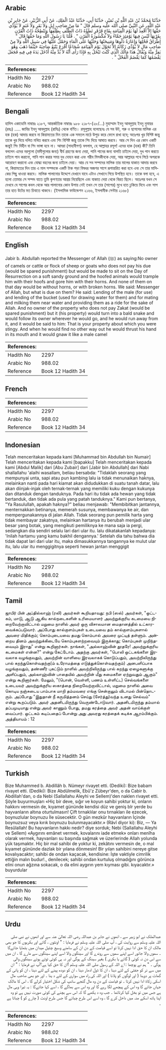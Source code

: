 ## Arabic


<div dir="rtl" lang="ar" style={{fontSize:'larger',backgroundColor:'#f8f9fa',padding:20}}>
حَدَّثَنَا مُحَمَّدُ بْنُ عَبْدِ اللَّهِ بْنِ نُمَيْرٍ، حَدَّثَنَا أَبِي، حَدَّثَنَا عَبْدُ الْمَلِكِ، عَنْ أَبِي الزُّبَيْرِ، عَنْ جَابِرِ بْنِ عَبْدِ اللَّهِ، عَنِ النَّبِيِّ صلى الله عليه وسلم قَالَ ‏"‏ مَا مِنْ صَاحِبِ إِبِلٍ وَلاَ بَقَرٍ وَلاَ غَنَمٍ لاَ يُؤَدِّي حَقَّهَا إِلاَّ أُقْعِدَ لَهَا يَوْمَ الْقِيَامَةِ بِقَاعٍ قَرْقَرٍ تَطَؤُهُ ذَاتُ الظِّلْفِ بِظِلْفِهَا وَتَنْطِحُهُ ذَاتُ الْقَرْنِ بِقَرْنِهَا لَيْسَ فِيهَا يَوْمَئِذٍ جَمَّاءُ وَلاَ مَكْسُورَةُ الْقَرْنِ ‏"‏ ‏.‏ قُلْنَا يَا رَسُولَ اللَّهِ وَمَا حَقُّهَا قَالَ ‏"‏ إِطْرَاقُ فَحْلِهَا وَإِعَارَةُ دَلْوِهَا وَمَنِيحَتُهَا وَحَلَبُهَا عَلَى الْمَاءِ وَحَمْلٌ عَلَيْهَا فِي سَبِيلِ اللَّهِ وَلاَ مِنْ صَاحِبِ مَالٍ لاَ يُؤَدِّي زَكَاتَهُ إِلاَّ تَحَوَّلَ يَوْمَ الْقِيَامَةِ شُجَاعًا أَقْرَعَ يَتْبَعُ صَاحِبَهُ حَيْثُمَا ذَهَبَ وَهُوَ يَفِرُّ مِنْهُ وَيُقَالُ هَذَا مَالُكَ الَّذِي كُنْتَ تَبْخَلُ بِهِ فَإِذَا رَأَى أَنَّهُ لاَ بُدَّ مِنْهُ أَدْخَلَ يَدَهُ فِي فِيهِ فَجَعَلَ يَقْضَمُهَا كَمَا يَقْضَمُ الْفَحْلُ ‏"‏ ‏.‏
</div>
<div style={{backgroundColor:'#f8f9fa',padding:20, marginBottom: 10}}><table> <thead> <tr> <th>References:</th> <th></th> </tr> </thead> <tbody><tr><td>Hadith No</td><td>2297</td></tr><tr><td>Arabic No</td><td>988.02</td></tr><tr><td>Reference</td><td>Book 12 Hadith 34</td></tr></tbody></table></div>

## Bengali


<div dir="ltr" lang="bn" style={{fontSize:'larger',backgroundColor:'#f8f9fa',padding:20}}>
হাদিস একাডেমি নাম্বারঃ ২১৮৭, আন্তর্জাতিক নাম্বারঃ ৯৮৮ ২১৮৭-(২৮/...) মুহাম্মাদ ইবনু আবদুল্লাহ ইবনু নুমায়র (রহঃ) ..... জাবির ইবনু আবদুল্লাহ (রাযিঃ) থেকে বর্ণিত। রসূলুল্লাহ বলেছেনঃ যে সব উট, গরু ও ছাগলের মালিক এর হক (হক) আদায় করবে না কিয়ামতের দিন তাকে এক সমতল মাঠে উপুড় করে ফেলে রাখা হবে; অতঃপর খুর বিশিষ্ট জন্তু তাকে খুর দিয়ে দলিত মথিত করবে এবং শিং বিশিষ্ট জন্তু তাকে শিং দিয়ে আঘাত করবে। আর সে দিন এর কোন একটি জন্তুই শিং বিহীন বা শিং ভাঙ্গা হবে না। আমরা (সাহাবীগণ) বললাম, হে আল্লাহর রসূল! এদের হাক (হক) কী? তিনি বললেন এদের নরগুলো (মাদীগুলোর জন্য) বীর্য গ্রহণের জন্য দেয়া, পানি পানের জন্য বালতি চাইলে দেয়া, দুধ পান করতে চাইলে পান করানো, পানি পান করার সময় দুধ দোহন করা এবং গরীব মিসকীনকে দেয়া, আর আল্লাহর পথে পিঠে অপরকে আরোহণ করানো এবং যোদ্ধা বহনের জন্য চাইলে দেয়া। আর যে সব সম্পদের মালিক তার মালের যাকাত আদায় করবে না, কিয়ামতের দিন তার এ মাল সম্পদকে একটি টাক পড়া বিষধর অজগর সাপে রূপান্তরিত করা হবে এবং সে তার মালিকের পিছু ধাওয়া করবে। মালিক পালানোর উদ্দেশে যেখানে যাবে এটাও সেখানে গিয়ে উপস্থিত হবে। তাকে বলা হবে, এ হলো তোমার সে সম্পদ যাতে তুমি কৃপণতার আশ্রয় নিয়েছিলে এবং যাকাত দেয়া থেকে বিরত ছিলে। অতঃপর যখন সে দেখবে যে সাপের কবল থেকে আর পালানোর কোন উপায় নেই তখন সে তার (সাপের) মুখে হাত ঢুকিয়ে দিবে এবং সাপ তার হাত উটের মত চিবাতে থাকবে। (ইসলামিক ফাউন্ডেশন ২১৬৬, ইসলামীক সেন্টার ২১৬৮)
</div>
<div style={{backgroundColor:'#f8f9fa',padding:20, marginBottom: 10}}><table> <thead> <tr> <th>References:</th> <th></th> </tr> </thead> <tbody><tr><td>Hadith No</td><td>2297</td></tr><tr><td>Arabic No</td><td>988.02</td></tr><tr><td>Reference</td><td>Book 12 Hadith 34</td></tr></tbody></table></div>

## English


<div dir="ltr" lang="en" style={{fontSize:'larger',backgroundColor:'#f8f9fa',padding:20}}>
Jabir b. Abdullah reported the Messenger of Allah (ﷺ) as saying:No owner of camels or cattle or flock of sheep or goats who does not pay his due (would be spared punishment) but would be made to sit on the Day of Resurrection on a soft sandy ground and the hoofed animals would trample him with their hoofs and gore him with their horns. And none of them on that day would be without horns, or with broken horns. We said: Messenger of Allah, but what is due on them? He said: Lending of the male (for use) and lending of the bucket (used for drawing water for them) and for mating and milking them near water and providing them as a ride for the sake of Allah. And no owner of the property who does not pay Zakat (would be spared punishment) but it (his property) would turn into a bald snake and would follow its owner wherever he would go, and he would run away from it, and it would be said to him: That is your property about which you were stingy. And when he would find no other way out he would thrust his hand in its mouth and it would gnaw it like a male camel
</div>
<div style={{backgroundColor:'#f8f9fa',padding:20, marginBottom: 10}}><table> <thead> <tr> <th>References:</th> <th></th> </tr> </thead> <tbody><tr><td>Hadith No</td><td>2297</td></tr><tr><td>Arabic No</td><td>988.02</td></tr><tr><td>Reference</td><td>Book 12 Hadith 34</td></tr></tbody></table></div>

## French


<div dir="ltr" lang="fr" style={{fontSize:'larger',backgroundColor:'#f8f9fa',padding:20}}>

</div>
<div style={{backgroundColor:'#f8f9fa',padding:20, marginBottom: 10}}><table> <thead> <tr> <th>References:</th> <th></th> </tr> </thead> <tbody><tr><td>Hadith No</td><td>2297</td></tr><tr><td>Arabic No</td><td>988.02</td></tr><tr><td>Reference</td><td>Book 12 Hadith 34</td></tr></tbody></table></div>

## Indonesian


<div dir="ltr" lang="id" style={{fontSize:'larger',backgroundColor:'#f8f9fa',padding:20}}>
Telah menceritakan kepada kami [Muhammad bin Abdullah bin Numair] Telah menceritakan kepada kami [bapakku] Telah menceritakan kepada kami [Abdul Malik] dari [Abu Zubair] dari [Jabir bin Abdullah] dari Nabi shallallahu 'alaihi wasallam, beliau bersabda: "Tidaklah seorang yang mempunyai unta, sapi atau pun kambing lalu ia tidak menunaikan haknya, melainkan nanti pada hari kiamat akan didudukkan di suatu tanah datar, lalu akan diinjak-injak oleh ternak-ternak yang memiliki kuku dengan kukunya dan ditanduk dengan tanduknya. Pada hari itu tidak ada hewan yang tidak bertanduk, dan tidak ada pula yang patah tanduknya." Kami pun bertanya, "Ya Rasulullah, apakah haknya?" beliau menjawab: "Membibitkan jantannya, menternakkan betinanya, memerah susunya, membawanya ke air, dan mempergunakannya di jalan Allah. Tidak seorang pun pemilik harta yang tidak membayar zakatnya, melainkan hartanya itu berubah menjadi ular besar yang botak, yang mengikuti pemiliknya ke mana saja ia pergi, sedangkan dia sendiri selalu lari dari ular itu. lalu dikatakanlah kepadanya: 'Inilah hartamu yang kamu bakhil dengannya.' Setelah dia tahu bahwa dia tidak dapat lari dari ular itu, maka dimasukkannya tangannya ke mulut ular itu, lalu ular itu menggigitnya seperti hewan jantan menggigit
</div>
<div style={{backgroundColor:'#f8f9fa',padding:20, marginBottom: 10}}><table> <thead> <tr> <th>References:</th> <th></th> </tr> </thead> <tbody><tr><td>Hadith No</td><td>2297</td></tr><tr><td>Arabic No</td><td>988.02</td></tr><tr><td>Reference</td><td>Book 12 Hadith 34</td></tr></tbody></table></div>

## Tamil


<div dir="ltr" lang="ta" style={{fontSize:'larger',backgroundColor:'#f8f9fa',padding:20}}>
ஜாபிர் பின் அப்தில்லாஹ் (ரலி) அவர்கள் கூறியதாவது: நபி (ஸல்) அவர்கள், "ஒட்டகம், மாடு, ஆடு ஆகிய கால்நடைகளின் உரிமையாளர் அவற்றுக்குரிய கடமையை நிறைவேற்றாவிட்டால் மறுமை நாளில் அவர் ஒரு விசாலமான மைதானத்தில் உட்காரவைக்கப்படுவார். அப்போது கால்குளம்புகள் உடையவை தம் கால்குளம்புகளால் அவரை மிதிக்கும்; கொம்புடையவை தமது கொம்பால் அவரை முட்டித் தள்ளும். அன்றைய தினம் அவற்றுக்கிடையே கொம்புகளற்றவையும் இருக்காது; கொம்புகள் முறிந்தவையும் இராது" என்று கூறினார்கள். நாங்கள், "அல்லாஹ்வின் தூதரே! அவற்றுக்குரிய கடமைகள் என்ன?" என்று கேட்டோம். அதற்கு அவர்கள், "பொலி ஒட்டகங்களை இரவலாக வழங்குவதும், அவற்றின் வாளியை இரவலாகக் கொடுப்பதும், அவற்றிலிருந்து பால் கறந்துகொள்வதற்கு(ம் உரோமத்தை எடுத்துக்கொள்வதற்கும்) அனபளிப்பாக வழங்குவதும், தண்ணீர் புகட்டும் நாளில் அவற்றிலிருந்து பால் கறந்து ஏழைகளுக்கு அளிப்பதும், அல்லாஹ்வின் பாதையில் அவற்றின் மீது சுமைகளை ஏற்றுவதும் ஆகும்" என்று கூறினார்கள். மேலும், "(பொன், வெள்ளி, பணம் உள்ளிட்ட) செல்வங்களை உடையவர் அவற்றுக்குரிய ஸகாத்தை நிறைவேற்றாவிட்டால், மறுமை நாளில் அவை கொடிய நஞ்சுடைய பாம்பாக மாறி தம்மவரை எங்கு சென்றாலும் விடாமல் பின்தொடரும். அப்போது "இதுதான் நீ கருமித்தனம் செய்து (சேர்த்து)வந்த உனது செல்வம்" என்று கூறப்படும். அவர் அதனிடமிருந்து வெருண்டோடுவார். அதனிடமிருந்து தம்மால் தப்பமுடியாது என்று அவர் காணும் போது, தமது கரத்தை அவர் அதன் வாய்க்குள் வைப்பார். ஒட்டகம் கடிப்பதைப் போன்று அது அவரது கரத்தைக் கடிக்க ஆரம்பிக்கும். அத்தியாயம் : 12
</div>
<div style={{backgroundColor:'#f8f9fa',padding:20, marginBottom: 10}}><table> <thead> <tr> <th>References:</th> <th></th> </tr> </thead> <tbody><tr><td>Hadith No</td><td>2297</td></tr><tr><td>Arabic No</td><td>988.02</td></tr><tr><td>Reference</td><td>Book 12 Hadith 34</td></tr></tbody></table></div>

## Turkish


<div dir="ltr" lang="tr" style={{fontSize:'larger',backgroundColor:'#f8f9fa',padding:20}}>
Bize Muhammed b. Abdillâh b. Nümeyr rivayet etti. (Dediki): Bize babam rivayet etti. (Dediki): Bize Abdülmelik, Ebû'z Zübeyr'den, o da Cabir b. Abdillah'dan, o da Nebi (Sallallahu Aleyhi ve SelIem)'den naklen rivayet etti. Şöyle buyurmuşları «Hiç bir deve, sığır ve koyun sahibi yoktur ki, onların hakkını vermesin de, kıyamet gününde kendisi düz ve geniş blr yerde bu hayvanların altına oturtulmasın! Çift tırnaklılar onu tırnakları ile ezecek, boynuzlular boynuzu İle süsecektir. O gün mezkûr hayvanların İçinde boynuzsuz veya kırık boynuzu bulunmayacaktır.» (Râvî diyor ki): Biz, — Ya Resûlallah! Bu hayvanların hakkı nedir? diye sorduk; Nebi (Sallallahu Aleyhi ve Sellem) «Aygırını emânet vermek, kovalarını iade etmek» onları menîha olarak vermek, hayvanları su başında sağmak ve üzerlerinde Allah yolunda yük taşımaktır. Hiç bir mal sahibi de yoktur ki, zekâtını vermesin de, o mal kıyamet gününde dazlak bir yılana dönmesin! Bir yılan sahibini nereye gitse kovalıyacaktır; sahibi de ondan kaçacak, kendisine: İşte vaktiyle cimrilik ettiğin malın budur!., denilecek; sahibi ondan kurtuluş olmadığını görünca elini onun ağzına sokacak, o da elini aygırın yem kıyması gibi. kıyacaktır.» buyurdular
</div>
<div style={{backgroundColor:'#f8f9fa',padding:20, marginBottom: 10}}><table> <thead> <tr> <th>References:</th> <th></th> </tr> </thead> <tbody><tr><td>Hadith No</td><td>2297</td></tr><tr><td>Arabic No</td><td>988.02</td></tr><tr><td>Reference</td><td>Book 12 Hadith 34</td></tr></tbody></table></div>

## Urdu


<div dir="rtl" lang="ur" style={{fontSize:'larger',backgroundColor:'#f8f9fa',padding:20}}>
عبدالملک نے ابو زبیر سے ، انھوں نے جابر بن عبداللہ رضی اللہ تعالیٰ عنہ سے اور انھوں نے نبی صلی اللہ علیہ وسلم سے روایت کی ، آپ صلی اللہ علیہ وسلم نے فرمایا : " اونٹوں ، گائے اور بکریوں کا جو بھی مالک ان کا حق ادا نہیں کرتا تو اسے قیامت کے دن ان کے سامنے وسیع چٹیل میدان میں بٹھایا جائےگا ۔ سموں والا جانور اسے اپنے سموں سے روندے گا اور سینگوں والا اسے اپنے سینگوں سے مارے گا ، ان میں سے اس دن نہ کوئی ( گائے یا بکری ) بغیر سینگ کے ہوگی اور نہ ہی کوئی ٹوٹے ہوئے سینگوں والی ہوگی ۔ " ہم نے پوچھا : اے اللہ کے رسول صلی اللہ علیہ وسلم !ان کا حق کیا ہے؟آپ نے فرمایا : " ان میں سے نر کو جفتی کے لئے دینا ، ان کا ڈول ادھار دینا ، ان کو دودھ پینے کے لئے دینا ، ان کو پانی کے گھاٹ پر دوہنا ( اور لوگوں کو پلانا ) اور اللہ کی راہ میں سواری کے لئے د ینا ۔ اور جو بھی صاحب مال اسکی زکاۃ ادا نہیں کرتا ۔ تو قیامت کے دن وہ مال گنجے سانپ کی شکل اختیار کرلے گا ، اس کا مالک جہاں جائے گا وہ اس کے پیچھے لگا رہے گا اور وہ اس سے بھاگے گا ، اسے کہا جائےگا : یہ تیرا وہی مال ہے جس میں تو بخل کیا کرتاتھا ۔ جب وہ د یکھے گا کہ اس سے بچنے کی کوئی صورت نہیں ہے تو وہ اپنا ہاتھ اسکے منہ میں داخل کرے گا ، وہ اسے اس طرح چبائے گا جس طرح اونٹ ( چارے کو ) چباتا ہے ۔
</div>
<div style={{backgroundColor:'#f8f9fa',padding:20, marginBottom: 10}}><table> <thead> <tr> <th>References:</th> <th></th> </tr> </thead> <tbody><tr><td>Hadith No</td><td>2297</td></tr><tr><td>Arabic No</td><td>988.02</td></tr><tr><td>Reference</td><td>Book 12 Hadith 34</td></tr></tbody></table></div>